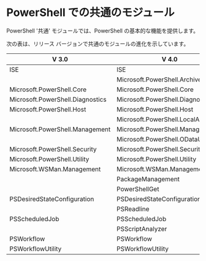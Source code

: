 #  PowerShell での共通のモジュール

PowerShell '共通' モジュールでは、PowerShell の基本的な機能を提供します。

次の表は、リリース バージョンで共通のモジュールの進化を示しています。

V 3.0 | V 4.0 | V 5.0 | V 5.1
------- | ------- | ------- | -------
ISE|ISE|ISE|ISE
 | |Microsoft.PowerShell.Archive|Microsoft.PowerShell.Archive
Microsoft.PowerShell.Core|Microsoft.PowerShell.Core|Microsoft.PowerShell.Core|Microsoft.PowerShell.Core
Microsoft.PowerShell.Diagnostics|Microsoft.PowerShell.Diagnostics|Microsoft.PowerShell.Diagnostics|Microsoft.PowerShell.Diagnostics
Microsoft.PowerShell.Host|Microsoft.PowerShell.Host|Microsoft.PowerShell.Host|Microsoft.PowerShell.Host
 | |Microsoft.PowerShell.LocalAccounts|Microsoft.PowerShell.LocalAccounts
Microsoft.PowerShell.Management|Microsoft.PowerShell.Management|Microsoft.PowerShell.Management|Microsoft.PowerShell.Management
 | |Microsoft.PowerShell.ODataUtils|Microsoft.PowerShell.ODataUtils
Microsoft.PowerShell.Security|Microsoft.PowerShell.Security|Microsoft.PowerShell.Security|Microsoft.PowerShell.Security
Microsoft.PowerShell.Utility|Microsoft.PowerShell.Utility|Microsoft.PowerShell.Utility|Microsoft.PowerShell.Utility
Microsoft.WSMan.Management|Microsoft.WSMan.Management|Microsoft.WSMan.Management|Microsoft.WSMan.Management
 | |PackageManagement|PackageManagement
 | |PowerShellGet|PowerShellGet
 |PSDesiredStateConfiguration|PSDesiredStateConfiguration|PSDesiredStateConfiguration
 | |PSReadline|PSReadline
PSScheduledJob |PSScheduledJob|PSScheduledJob|PSScheduledJob
 | |PSScriptAnalyzer|
PSWorkflow|PSWorkflow|PSWorkflow|PSWorkflow
PSWorkflowUtility|PSWorkflowUtility|PSWorkflowUtility|PSWorkflowUtility


<!--HONumber=Oct16_HO1-->


